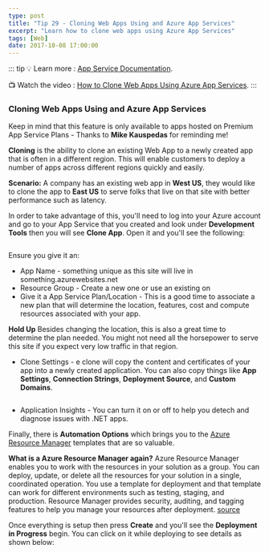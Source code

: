 ```yaml
---
type: post
title: "Tip 29 - Cloning Web Apps Using and Azure App Services"
excerpt: "Learn how to clone web apps using Azure App Services"
tags: [Web]
date: 2017-10-08 17:00:00
---
```


::: tip
:bulb: Learn more : [App Service Documentation](https://docs.microsoft.com/azure/app-service?WT.mc_id=docs-azuredevtips-azureappsdev).

:tv: Watch the video : [How to Clone Web Apps Using Azure App Services](https://www.youtube.com/watch?v=23kFf-GnJoc&list=PLLasX02E8BPCNCK8Thcxu-Y-XcBUbhFWC&index=24?WT.mc_id=youtube-azuredevtips-azureappsdev).
:::

### Cloning Web Apps Using and Azure App Services

Keep in mind that this feature is only available to apps hosted on Premium App Service Plans - Thanks to **Mike Kauspedas** for reminding me!

**Cloning** is the ability to clone an existing Web App to a newly created app that is often in a different region. This will enable customers to deploy a number of apps across different regions quickly and easily.

**Scenario:** A company has an existing web app in **West US**, they would like to clone the app to **East US** to serve folks that live on that site with better performance such as latency.


In order to take advantage of this, you'll need to log into your Azure account and go to your App Service that you created and look under **Development Tools** then you will see **Clone App**. Open it and you'll see the following:

<img :src="$withBase('/files/cloneazure1.png')">

Ensure you give it an:

* App Name - something unique as this site will live in something.azurewebsites.net
* Resource Group - Create a new one or use an existing on
* Give it a App Service Plan/Location - This is a good time to associate a new plan that will determine the location, features, cost and compute resources associated with your app.

**Hold Up** Besides changing the location, this is also a great time to determine the plan needed. You might not need all the horsepower to serve this site if you expect very low traffic in that region.


* Clone Settings - e clone will copy the content and certificates of your app into a newly created application. You can also copy things like **App Settings**, **Connection Strings**, **Deployment Source**, and **Custom Domains**.

<img :src="$withBase('/files/cloneazure2.png')">

* Application Insights - You can turn it on or off to help you detech and diagnose issues with .NET apps.

Finally, there is **Automation Options** which brings you to the [Azure Resource Manager](https://docs.microsoft.com/azure/azure-resource-manager/resource-group-template-deploy?WT.mc_id=docs-azuredevtips-azureappsdev) templates that are so valuable.

**What is a Azure Resource Manager again?** Azure Resource Manager enables you to work with the resources in your solution as a group. You can deploy, update, or delete all the resources for your solution in a single, coordinated operation. You use a template for deployment and that template can work for different environments such as testing, staging, and production. Resource Manager provides security, auditing, and tagging features to help you manage your resources after deployment. [source](https://docs.microsoft.com/azure/azure-resource-manager/resource-group-overview?WT.mc_id=docs-azuredevtips-azureappsdev)


Once everything is setup then press **Create** and you'll see the **Deployment in Progress** begin. You can click on it while deploying to see details as shown below:

